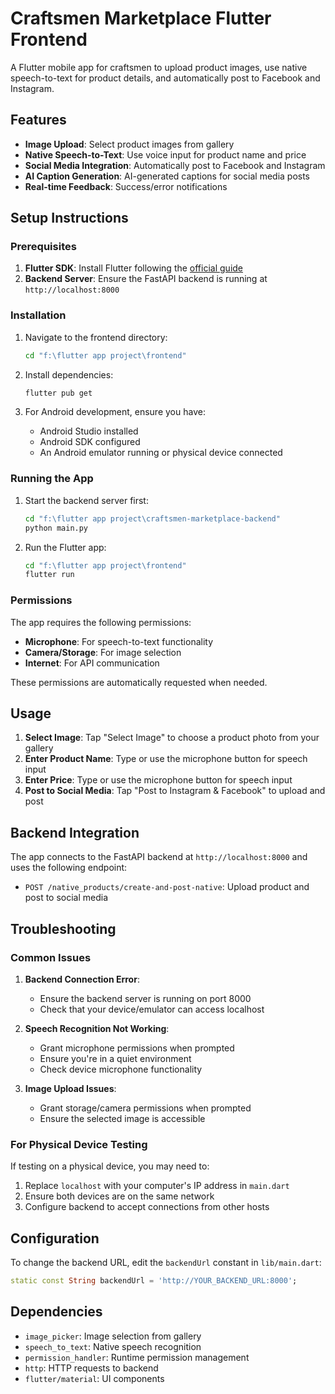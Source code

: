 # Craftsmen Marketplace Flutter Frontend

A Flutter mobile app for craftsmen to upload product images, use native speech-to-text for product details, and automatically post to Facebook and Instagram.

## Features

- **Image Upload**: Select product images from gallery
- **Native Speech-to-Text**: Use voice input for product name and price
- **Social Media Integration**: Automatically post to Facebook and Instagram
- **AI Caption Generation**: AI-generated captions for social media posts
- **Real-time Feedback**: Success/error notifications

## Setup Instructions

### Prerequisites

1. **Flutter SDK**: Install Flutter following the [official guide](https://docs.flutter.dev/get-started/install)
2. **Backend Server**: Ensure the FastAPI backend is running at `http://localhost:8000`

### Installation

1. Navigate to the frontend directory:
   ```bash
   cd "f:\flutter app project\frontend"
   ```

2. Install dependencies:
   ```bash
   flutter pub get
   ```

3. For Android development, ensure you have:
   - Android Studio installed
   - Android SDK configured
   - An Android emulator running or physical device connected

### Running the App

1. Start the backend server first:
   ```bash
   cd "f:\flutter app project\craftsmen-marketplace-backend"
   python main.py
   ```

2. Run the Flutter app:
   ```bash
   cd "f:\flutter app project\frontend"
   flutter run
   ```

### Permissions

The app requires the following permissions:
- **Microphone**: For speech-to-text functionality
- **Camera/Storage**: For image selection
- **Internet**: For API communication

These permissions are automatically requested when needed.

## Usage

1. **Select Image**: Tap "Select Image" to choose a product photo from your gallery
2. **Enter Product Name**: Type or use the microphone button for speech input
3. **Enter Price**: Type or use the microphone button for speech input
4. **Post to Social Media**: Tap "Post to Instagram & Facebook" to upload and post

## Backend Integration

The app connects to the FastAPI backend at `http://localhost:8000` and uses the following endpoint:
- `POST /native_products/create-and-post-native`: Upload product and post to social media

## Troubleshooting

### Common Issues

1. **Backend Connection Error**: 
   - Ensure the backend server is running on port 8000
   - Check that your device/emulator can access localhost

2. **Speech Recognition Not Working**:
   - Grant microphone permissions when prompted
   - Ensure you're in a quiet environment
   - Check device microphone functionality

3. **Image Upload Issues**:
   - Grant storage/camera permissions when prompted
   - Ensure the selected image is accessible

### For Physical Device Testing

If testing on a physical device, you may need to:
1. Replace `localhost` with your computer's IP address in `main.dart`
2. Ensure both devices are on the same network
3. Configure backend to accept connections from other hosts

## Configuration

To change the backend URL, edit the `backendUrl` constant in `lib/main.dart`:

```dart
static const String backendUrl = 'http://YOUR_BACKEND_URL:8000';
```

## Dependencies

- `image_picker`: Image selection from gallery
- `speech_to_text`: Native speech recognition
- `permission_handler`: Runtime permission management
- `http`: HTTP requests to backend
- `flutter/material`: UI components
